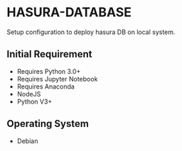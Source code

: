 # HASURA-DATABASE

Setup configuration to deploy hasura DB on local system.

## Initial Requirement

- Requires Python 3.0+
- Requires Jupyter Notebook
- Requires Anaconda
- NodeJS
- Python V3+

## Operating System

- Debian
